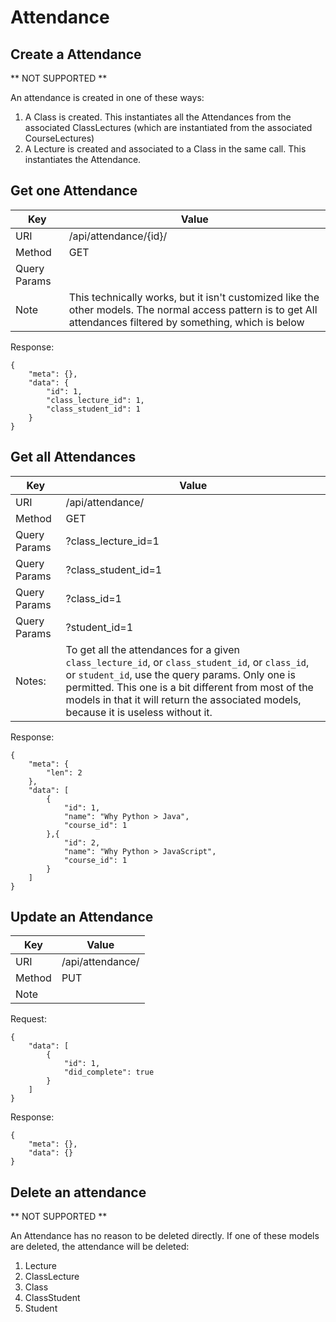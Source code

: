# Attendance

## Create a Attendance

** NOT SUPPORTED **

An attendance is created in one of these ways:

1. A Class is created. This instantiates all the Attendances from the associated ClassLectures (which are instantiated from the associated CourseLectures)
2. A Lecture is created and associated to a Class in the same call. This instantiates the Attendance.


## Get one Attendance

Key      | Value
-------- | --------
URI      | /api/attendance/{id}/
Method   | GET
Query Params | 
Note     | This technically works, but it isn't customized like the other models. The normal access pattern is to get All attendances filtered by something, which is below

Response:

    {
        "meta": {},
        "data": {
            "id": 1,
            "class_lecture_id": 1,
            "class_student_id": 1
        }
    }

## Get all Attendances
Key      | Value
-------- | --------
URI      | /api/attendance/
Method   | GET
Query Params | ?class_lecture_id=1
Query Params | ?class_student_id=1
Query Params | ?class_id=1
Query Params | ?student_id=1
Notes:   | To get all the attendances for a given `class_lecture_id`, or `class_student_id`, or `class_id`, or `student_id`, use the query params. Only one is permitted. This one is a bit different from most of the models in that it will return the associated models, because it is useless without it.

Response:

    {
        "meta": {
            "len": 2
        },
        "data": [
            {
                "id": 1,
                "name": "Why Python > Java",
                "course_id": 1
            },{
                "id": 2,
                "name": "Why Python > JavaScript",
                "course_id": 1
            }
        ]
    }

## Update an Attendance


Key      | Value
-------- | --------
URI      | /api/attendance/
Method   | PUT
Note     | 

Request:

    {
        "data": [
            {
                "id": 1,
                "did_complete": true
            }
        ]
    }

Response:

    {
        "meta": {},
        "data": {}
    }


## Delete an attendance

** NOT SUPPORTED **

An Attendance has no reason to be deleted directly. If one of these models are deleted, the attendance will be deleted:

1. Lecture
2. ClassLecture
3. Class
4. ClassStudent
5. Student
